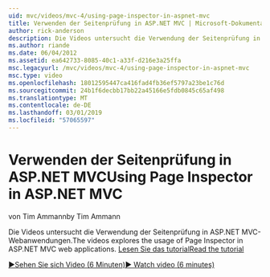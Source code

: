 ```yaml
---
uid: mvc/videos/mvc-4/using-page-inspector-in-aspnet-mvc
title: Verwenden der Seitenprüfung in ASP.NET MVC | Microsoft-Dokumentation
author: rick-anderson
description: Die Videos untersucht die Verwendung der Seitenprüfung in ASP.NET MVC-Webanwendungen. Lesen Sie das tutorial
ms.author: riande
ms.date: 06/04/2012
ms.assetid: ea642733-8085-40c1-a33f-d216e3a25ffa
msc.legacyurl: /mvc/videos/mvc-4/using-page-inspector-in-aspnet-mvc
msc.type: video
ms.openlocfilehash: 18012595447ca416fad4fb36ef5797a23be1c76d
ms.sourcegitcommit: 24b1f6decbb17bb22a45166e5fdb0845c65af498
ms.translationtype: MT
ms.contentlocale: de-DE
ms.lasthandoff: 03/01/2019
ms.locfileid: "57065597"
---
```

<a name="using-page-inspector-in-aspnet-mvc"></a><span data-ttu-id="54c2f-104">Verwenden der Seitenprüfung in ASP.NET MVC</span><span class="sxs-lookup"><span data-stu-id="54c2f-104">Using Page Inspector in ASP.NET MVC</span></span>
====================
<span data-ttu-id="54c2f-105">von Tim Ammann</span><span class="sxs-lookup"><span data-stu-id="54c2f-105">by Tim Ammann</span></span>

<span data-ttu-id="54c2f-106">Die Videos untersucht die Verwendung der Seitenprüfung in ASP.NET MVC-Webanwendungen.</span><span class="sxs-lookup"><span data-stu-id="54c2f-106">The videos explores the usage of Page Inspector in ASP.NET MVC web applications.</span></span> [<span data-ttu-id="54c2f-107">Lesen Sie das tutorial</span><span class="sxs-lookup"><span data-stu-id="54c2f-107">Read the tutorial</span></span>](../../overview/views/using-page-inspector-in-aspnet-mvc.md)

[<span data-ttu-id="54c2f-108">&#9654;Sehen Sie sich Video (6 Minuten)</span><span class="sxs-lookup"><span data-stu-id="54c2f-108">&#9654; Watch video (6 minutes)</span></span>](https://channel9.msdn.com/Blogs/ASP-NET-Site-Videos/using-page-inspector-in-aspnet-mvc)

